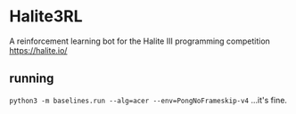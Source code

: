 # Halite3RL
A reinforcement learning bot for the Halite III programming competition https://halite.io/

## running
`python3 -m baselines.run --alg=acer --env=PongNoFrameskip-v4`
...it's fine.
